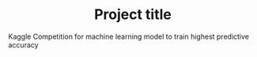 <h1 align="center">Project title</h1>
Kaggle Competition for machine learning model to train highest predictive accuracy 
